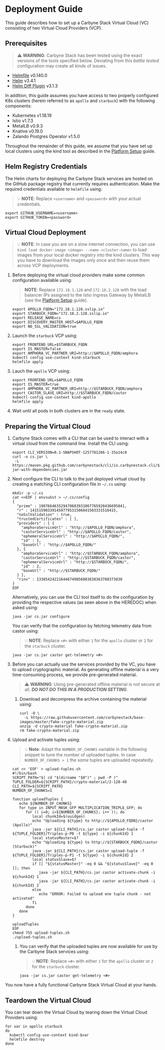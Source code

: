 # Deployment Guide

This guide describes how to set up a Carbyne Stack Virtual Cloud (VC) consisting
of two Virtual Cloud Providers (VCP).

## Prerequisites

> :warning: **WARNING**: Carbyne Stack has been tested using the exact versions
> of the tools specified below. Deviating from this _battle tested_
> configuration may create all kinds of issues.

- [Helmfile](https://github.com/roboll/helmfile) v0.140.0
- [Helm](https://helm.sh/) v3.4.1
- [Helm Diff Plugin](https://github.com/databus23/helm-diff) v3.1.3

In addition, this guide assumes you have access to two properly configured K8s
clusters (herein referred to as `apollo` and `starbuck`) with the following
components:

- Kubernetes v1.18.19
- Istio v1.7.3
- MetalLB v0.9.3
- Knative v0.19.0
- Zalando Postgres Operator v1.5.0

Throughout the remainder of this guide, we assume that you have set up local
clusters using the kind tool as described in the
[Platform Setup](platform-setup.md) guide.

## Helm Registry Credentials

The Helm charts for deploying the Carbyne Stack services are hosted on the
GitHub package registry that currently requires authentication. Make the
required credentials available to `helmfile` using:

> :bulb: **NOTE**: Replace `<username>` and `<password>` with your actual
> credentials.

```shell
export GITHUB_USERNAME=<username>
export GITHUB_TOKEN=<password>
```

## Virtual Cloud Deployment

> :bulb: **NOTE**: In case you are on a slow internet connection, you can use
> `kind load docker-image <image> --name <cluster-name>` to load images from
> your local docker registry into the kind clusters. This way you have to
> download the images only once and then reuse them across VCP deployments.

1. Before deploying the virtual cloud providers make some common configuration
   available using:

   > **NOTE**: Replace `172.18.1.128` and `172.18.2.128` with the load balancer
   > IPs assigned to the Istio Ingress Gateway by MetalLB (see the
   > [Platform Setup](platform-setup.md) guide).

   ```shell
   export APOLLO_FQDN="172.18.1.128.sslip.io"
   export STARBUCK_FQDN="172.18.2.128.sslip.io"
   export RELEASE_NAME=cs
   export DISCOVERY_MASTER_HOST=$APOLLO_FQDN
   export NO_SSL_VALIDATION=true
   ```

1. Launch the `starbuck` VCP using:

   ```shell
   export FRONTEND_URL=$STARBUCK_FQDN
   export IS_MASTER=false
   export AMPHORA_VC_PARTNER_URI=http://$APOLLO_FQDN/amphora
   kubectl config use-context kind-starbuck
   helmfile apply
   ```

1. Lauch the `apollo` VCP using:

   ```shell
   export FRONTEND_URL=$APOLLO_FQDN
   export IS_MASTER=true
   export AMPHORA_VC_PARTNER_URI=http://$STARBUCK_FQDN/amphora
   export CASTOR_SLAVE_URI=http://$STARBUCK_FQDN/castor
   kubectl config use-context kind-apollo
   helmfile apply
   ```

1. Wait until all pods in both clusters are in the `ready` state.

## Preparing the Virtual Cloud

1. Carbyne Stack comes with a CLI that can be used to interact with a virtual
   cloud from the command line. Install the CLI using:

   ```shell
   export CLI_VERSION=0.1-SNAPSHOT-1257781266-1-33a14c8
   curl -o cs.jar \
    -L https://maven.pkg.github.com/carbynestack/cli/io.carbynestack.cli/$CLI_VERSION/cli-$CLI_VERSION-jar-with-dependencies.jar
   ```

1. Next configure the CLI to talk to the just deployed virtual cloud by creating
   a matching CLI configuration file in `~/.cs` using:

   ```shell
   mkdir -p ~/.cs
   cat <<EOF | envsubst > ~/.cs/config
   {
     "prime" : 198766463529478683931867765928436695041,
     "r" : 141515903391459779531506841503331516415,
     "noSslValidation" : true,
     "trustedCertificates" : [ ],
     "providers" : [ {
       "amphoraServiceUrl" : "http://$APOLLO_FQDN/amphora",
       "castorServiceUrl" : "http://$APOLLO_FQDN/castor",
       "ephemeralServiceUrl" : "http://$APOLLO_FQDN/",
       "id" : 1,
       "baseUrl" : "http://$APOLLO_FQDN/"
     }, {
       "amphoraServiceUrl" : "http://$STARBUCK_FQDN/amphora",
       "castorServiceUrl" : "http://$STARBUCK_FQDN/castor",
       "ephemeralServiceUrl" : "http://$STARBUCK_FQDN/",
       "id" : 2,
       "baseUrl" : "http://$STARBUCK_FQDN/"
     } ],
     "rinv" : 133854242216446749056083838363708373830
   }
   EOF
   ```

   Alternatively, you can use the CLI tool itself to do the configuration by
   providing the respective values (as seen above in the HEREDOC) when asked
   using:

   ```shell
   java -jar cs.jar configure
   ```

   You can verify that the configuration by fetching telemetry data from castor
   using:

   > :bulb: **NOTE**: Replace `<#>` with either `1` for the `apollo` cluster or
   > `2` for the `starbuck` cluster.

   ```shell
   java -jar cs.jar castor get-telemetry <#>
   ```

1. Before you can actually use the services provided by the VC, you have to
   upload cryptographic material. As generating offline material is a very
   time-consuming process, we provide pre-generated material.

   > :warning: **WARNING**: Using pre-generated offline material is not secure
   > at all. ***DO NOT DO THIS IN A PRODUCTION SETTING***.

   1. Download and decompress the archive containing the material using:

      ```shell
      curl -O \
        -L https://raw.githubusercontent.com/carbynestack/base-images/master/fake-crypto-material.zip
      unzip -d crypto-material fake-crypto-material.zip
      rm fake-crypto-material.zip
      ```

1. Upload and activate tuples using:

   > :bulb: **Note**: Adapt the `NUMBER_OF_CHUNKS` variable in the following
   > snippet to tune the number of uploaded tuples. In case
   > `NUMBER_OF_CHUNKS > 1` the *same* tuples are uploaded repeatedly.

   ```shell
   cat << 'EOF' > upload-tuples.sh
   #!/bin/bash
   SCRIPT_PATH="$( cd "$(dirname "$0")" ; pwd -P )"
   TUPLE_FOLDER=${SCRIPT_PATH}/crypto-material/2-128-40
   CLI_PATH=${SCRIPT_PATH}
   NUMBER_OF_CHUNKS=1

   function uploadTuples {
      echo ${NUMBER_OF_CHUNKS}
      for type in INPUT_MASK_GFP MULTIPLICATION_TRIPLE_GFP; do
         for (( i=0; i<${NUMBER_OF_CHUNKS}; i++ )); do
            local chunkId=$(uuidgen)
            echo "Uploading ${type} to http://${APOLLO_FQDN}/castor (Apollo)"
            java -jar ${CLI_PATH}/cs.jar castor upload-tuple -f ${TUPLE_FOLDER}/Triples-p-P0 -t ${type} -i ${chunkId} 1
            local statusMaster=$?
            echo "Uploading ${type} to http://${STARBUCK_FQDN}/castor (Starbuck)"
            java -jar ${CLI_PATH}/cs.jar castor upload-tuple -f ${TUPLE_FOLDER}/Triples-p-P1 -t ${type} -i ${chunkId} 2
            local statusSlave=$?
            if [[ "${statusMaster}" -eq 0 && "${statusSlave}" -eq 0 ]]; then
               java -jar ${CLI_PATH}/cs.jar castor activate-chunk -i ${chunkId} 1
               java -jar ${CLI_PATH}/cs.jar castor activate-chunk -i ${chunkId} 2
            else
               echo "ERROR: Failed to upload one tuple chunk - not activated"
            fi
         done
      done
   }

   uploadTuples
   EOF
   chmod 755 upload-tuples.sh
   ./upload-tuples.sh
   ```

   1. You can verify that the uploaded tuples are now available for use by the
      Carbyne Stack services using:

      > :bulb: **NOTE**: Replace `<#>` with either `1` for the `apollo` cluster
      > or `2` for the `starbuck` cluster.

      ```shell
      java -jar cs.jar castor get-telemetry <#>
      ```

You now have a fully functional Carbyne Stack Virtual Cloud at your hands.

## Teardown the Virtual Cloud

You can tear down the Virtual Cloud by tearing down the Virtual Cloud Providers
using:

```shell
for var in apollo starbuck
do
  kubectl config use-context kind-$var
  helmfile destroy
done
```

